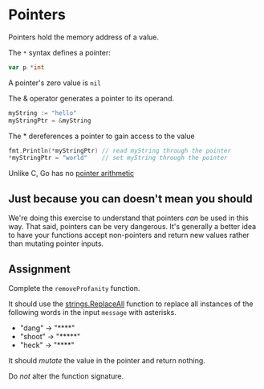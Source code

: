 # Pointers

Pointers hold the memory address of a value.

The `*` syntax defines a pointer:

```go
var p *int
```

A pointer's zero value is `nil`

The & operator generates a pointer to its operand.

```go
myString := "hello"
myStringPtr = &myString
```

The * dereferences a pointer to gain access to the value

```go
fmt.Println(*myStringPtr) // read myString through the pointer
*myStringPtr = "world"    // set myString through the pointer 
```

Unlike C, Go has no [pointer arithmetic](https://www.tutorialspoint.com/cprogramming/c_pointer_arithmetic.htm)

## Just because you can doesn't mean you should

We're doing this exercise to understand that pointers *can* be used in this way. That said, pointers can be very dangerous. It's generally a better idea to have your functions accept non-pointers and return new values rather than mutating pointer inputs.

## Assignment

Complete the `removeProfanity` function.

It should use the [strings.ReplaceAll](https://pkg.go.dev/strings#ReplaceAll) function to replace all instances of the following words in the input `message` with asterisks.

* "dang" -> "****"
* "shoot" -> "*****"
* "heck" -> "****"

It should _mutate_ the value in the pointer and return nothing.

Do _not_ alter the function signature.

